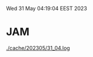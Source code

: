 Wed 31 May 04:19:04 EEST 2023
# JAM
<a href='./cache/202305/31_04.log'>./cache/202305/31_04.log</a>
